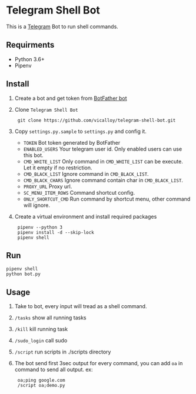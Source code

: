 # Telegram Shell Bot

This is a [Telegram](http://telegram.org) Bot to run shell commands. 

## Requirments

- Python 3.6+
- Pipenv

## Install
1. Create a bot and get token from [BotFather bot](https://telegram.me/BotFather)
1. Clone `Telegram Shell Bot`

        git clone https://github.com/vicalloy/telegram-shell-bot.git
        
1. Copy `settings.py.sample` to `settings.py` and config it.
    - `TOKEN` Bot token generated by BotFather
    - `ENABLED_USERS` Your telegram user id. Only enabled users can use this bot.  
    - `CMD_WHITE_LIST` Only command in `CMD_WHITE_LIST` can be execute. Let it empty if no restriction.
    - `CMD_BLACK_LIST` Ignore command in `CMD_BLACK_LIST`.
    - `CMD_BLACK_CHARS` Ignore command contain char in `CMD_BLACK_LIST`.
    - `PROXY_URL` Proxy url.
    - `SC_MENU_ITEM_ROWS` Command shortcut config.
    - `ONLY_SHORTCUT_CMD` Run command by shortcut menu, other command will ignore.

1. Create a virtual environment and install required packages
        
        pipenv --python 3
        pipenv install -d --skip-lock
        pipenv shell

## Run

```
pipenv shell
python bot.py
```

## Usage

1. Take to bot, every input will tread as a shell command.
1. `/tasks` show all running tasks
1. `/kill` kill running task
1. `/sudo_login` call sudo
1. `/script` run scripts in ./scripts directory
1. The bot send first 3sec output for every command, you can add `oa` in command to send all output. ex:
        
        oa;ping google.com
        /script oa;demo.py

